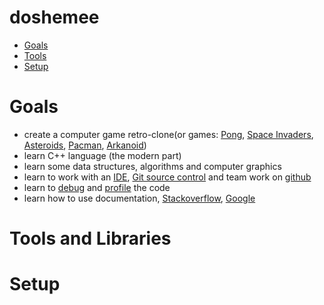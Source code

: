 # doshemee

- [Goals](#goals)
- [Tools](#tools-and-libraries)
- [Setup](#setup)

# Goals
* create a computer game retro-clone(or games: [Pong](https://en.wikipedia.org/wiki/Pong), [Space Invaders](https://en.wikipedia.org/wiki/Space_Invaders), [Asteroids](https://en.wikipedia.org/wiki/Asteroids_%28video_game%29), [Pacman](https://en.wikipedia.org/wiki/Pac-Man), [Arkanoid](https://en.wikipedia.org/wiki/Arkanoid))
* learn C++ language (the modern part)
* learn some data structures, algorithms and computer graphics
* learn to work with an [IDE](https://en.wikipedia.org/wiki/Integrated_development_environment), [Git source control](https://en.wikipedia.org/wiki/Git) and team work on [github](https://github.com/)
* learn to [debug](https://en.wikipedia.org/wiki/Debugging) and [profile](https://en.wikipedia.org/wiki/Profiling_(computer_programming)) the code
* learn how to use documentation, [Stackoverflow](https://stackoverflow.com/), [Google](https://google.com/)

# Tools and Libraries

# Setup
